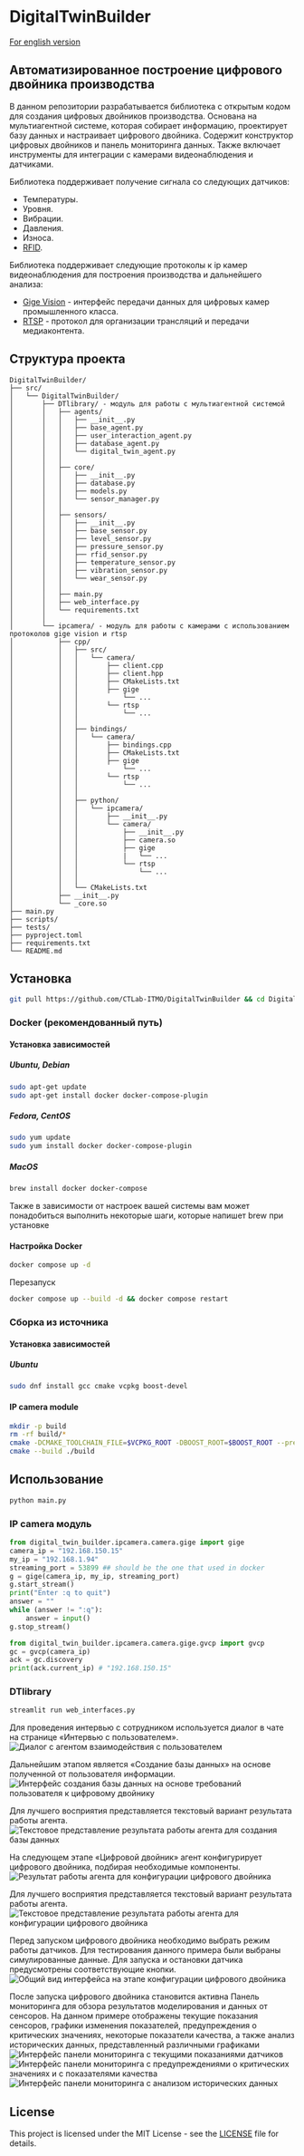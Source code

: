 # DigitalTwinBuilder
[For english version](readme_en/README_EN.md)
## Автоматизированное построение цифрового двойника производства

В данном репозитории разрабатывается библиотека с открытым кодом для создания цифровых двойников производства. Основана на мультиагентной системе, которая собирает информацию, проектирует базу данных и настраивает цифрового двойника. Содержит конструктор цифровых двойников и панель мониторинга данных. Также включает инструменты для интеграции с камерами видеонаблюдения и датчиками.

Библиотека поддерживает получение сигнала со следующих датчиков:
* Температуры.
* Уровня.
* Вибрации.
* Давления.
* Износа.
* [RFID](https://sauk.ru/).

Библиотека поддерживает следующие протоколы к ip камер видеонаблюдения для построения производства и дальнейшего анализа: 
* [Gige Vision](https://www.automate.org/vision/vision-standards/vision-standards-gige-vision) - интерфейс передачи данных для цифровых камер промышленного класса.
* [RTSP](https://datatracker.ietf.org/doc/html/rfc7826) - протокол для организации трансляций и передачи медиаконтента.

## Структура проекта

```
DigitalTwinBuilder/
├── src/
│   └── DigitalTwinBuilder/ 
│       ├── DTlibrary/ - модуль для работы с мультиагентной системой
│       │   ├── agents/
│       │   │   ├── __init__.py
│       │   │   ├── base_agent.py
│       │   │   ├── user_interaction_agent.py
│       │   │   ├── database_agent.py
│       │   │   └── digital_twin_agent.py
│       │   │   
│       │   ├── core/
│       │   │   ├── __init__.py
│       │   │   ├── database.py
│       │   │   ├── models.py
│       │   │   └── sensor_manager.py
│       │   │   
│       │   ├── sensors/
│       │   │   ├── __init__.py
│       │   │   ├── base_sensor.py
│       │   │   ├── level_sensor.py
│       │   │   ├── pressure_sensor.py
│       │   │   ├── rfid_sensor.py
│       │   │   ├── temperature_sensor.py
│       │   │   ├── vibration_sensor.py
│       │   │   └── wear_sensor.py
│       │   │ 
│       │   ├── main.py   
│       │   ├── web_interface.py   
│       │   └── requirements.txt 
│       │   
│       └── ipcamera/ - модуль для работы с камерами с использованием протоколов gige vision и rtsp
│           ├── cpp/
│           │   ├── src/
│           │   │   └── camera/
│           │   │       ├── client.cpp
│           │   │       ├── client.hpp
│           │   │       ├── CMakeLists.txt
│           │   │       ├── gige
│           │   │           └── ...
│           │   │       └── rtsp
│           │   │           └── ...
│           │   │
│           │   ├── bindings/
│           │   │   └── camera/
│           │   │       ├── bindings.cpp
│           │   │       ├── CMakeLists.txt
│           │   │       ├── gige
│           │   │           └── ...
│           │   │       └── rtsp
│           │   │           └── ...
│           │   │
│           │   ├── python/
│           │   │   └── ipcamera/
│           │   │       ├── __init__.py
│           │   │       └── camera/
│           │   │           ├── __init__.py
│           │   │           ├── camera.so
│           │   │           ├── gige
│           │   │           |   └── ...
│           │   │           └── rtsp
│           │   │               └── ...
│           │   │
│           │   └── CMakeLists.txt
│           ├── __init__.py   
│           └── _core.so 
├── main.py 
├── scripts/
├── tests/
├── pyproject.toml
├── requirements.txt
└── README.md
```
## Установка
```bash
git pull https://github.com/CTLab-ITMO/DigitalTwinBuilder && cd DigitalTwinBuilder
```
### Docker (рекомендованный путь)
#### Установка зависимостей
##### Ubuntu, Debian
```bash
sudo apt-get update
sudo apt-get install docker docker-compose-plugin
```
##### Fedora, CentOS
```bash 
sudo yum update
sudo yum install docker docker-compose-plugin
```
##### MacOS
```bash
brew install docker docker-compose
```
Также в зависимости от настроек вашей системы вам может понадобиться выполнить некоторые шаги, которые напишет brew при установке
#### Настройка Docker
```bash
docker compose up -d
```
Перезапуск
```bash
docker compose up --build -d && docker compose restart
```
### Cборка из источника
#### Установка зависимостей
##### Ubuntu
```bash
sudo dnf install gcc cmake vcpkg boost-devel
```
#### IP camera module
```bash
mkdir -p build
rm -rf build/*
cmake -DCMAKE_TOOLCHAIN_FILE=$VCPKG_ROOT -DBOOST_ROOT=$BOOST_ROOT --preset Debug -S .
cmake --build ./build
```
## Использование
```bash
python main.py 
```
### IP camera модуль
```python
from digital_twin_builder.ipcamera.camera.gige import gige
camera_ip = "192.168.150.15"
my_ip = "192.168.1.94"
streaming_port = 53899 ## should be the one that used in docker
g = gige(camera_ip, my_ip, streaming_port)
g.start_stream()
print("Enter :q to quit")
answer = ""
while (answer != ":q"):
    answer = input()
g.stop_stream()

from digital_twin_builder.ipcamera.camera.gige.gvcp import gvcp
gc = gvcp(camera_ip)
ack = gc.discovery
print(ack.current_ip) # "192.168.150.15"
```
### DTlibrary
```bash
streamlit run web_interfaces.py
```
Для проведения интервью с сотрудником используется диалог в чате на странице «Интервью с пользователем».
![Диалог с агентом взаимодействия с пользователем](images/photo_1_2025-07-01_11-18-47.jpg)

Дальнейшим этапом является «Создание базы данных» на основе полученной от пользователя информации.
![Интерфейс создания базы данных на основе требований пользователя к цифровому двойнику](images/photo_2_2025-07-01_11-18-47.jpg)

Для лучшего восприятия представляется текстовый вариант результата работы агента.
![Текстовое представление результата работы агента для создания базы данных](images/photo_3_2025-07-01_11-18-47.jpg)

На следующем этапе «Цифровой двойник» агент конфигурирует цифрового двойника, подбирая необходимые компоненты.
![Результат работы агента для конфигурации цифрового двойника](images/photo_4_2025-07-01_11-18-47.jpg)

Для лучшего восприятия представляется текстовый вариант результата работы агента.
![Текстовое представление результата работы агента для конфигурации цифрового двойника](images/photo_5_2025-07-01_11-18-47.jpg)

Перед запуском цифрового двойника необходимо выбрать режим работы датчиков. Для тестирования данного примера были выбраны симулированные данные. Для запуска и остановки датчика предусмотрены соответствующие кнопки.
![Общий вид интерфейса на этапе конфигурации цифрового двойника](images/photo_6_2025-07-01_11-18-47.jpg)

После запуска цифрового двойника становится активна Панель мониторинга для обзора результатов моделирования и данных от сенсоров. На данном примере отображены текущие показания сенсоров, графики изменения показателей, предупреждения о критических значениях, некоторые показатели качества, а также анализ исторических данных, представленный различными графиками
![Интерфейс панели мониторинга с текущими показаниями датчиков](images/photo_7_2025-07-01_11-18-47.jpg)
![Интерфейс панели мониторинга с предупреждениями о критических значениях и с показателями качества](images/photo_8_2025-07-01_11-18-47.jpg)
![Интерфейс панели мониторинга с анализом исторических данных](images/photo_9_2025-07-01_11-18-47.jpg)
## License

This project is licensed under the MIT License - see the [LICENSE](https://github.com/lizaelisaveta/DigitalTwinOfProduction/blob/main/LICENSE) file for details.
